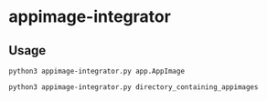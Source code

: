 # appimage-integrator

## Usage
```
python3 appimage-integrator.py app.AppImage
```
```
python3 appimage-integrator.py directory_containing_appimages
```


